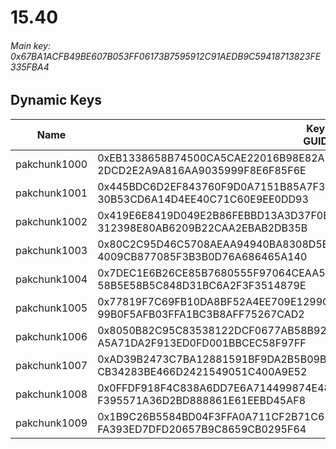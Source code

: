 # 15.40

###### *Main key: 0x67BA1ACFB49BE607B053FF06173B7595912C91AEDB9C59418713823FE335FBA4*

## Dynamic Keys

| Name         | Key<br/>GUID                                                                                            |
|--------------|---------------------------------------------------------------------------------------------------------|
| pakchunk1000 | 0xEB1338658B74500CA5CAE22016B98E82AE1F6151F60A113340D725F0A190174A<br/>2DCD2E2A9A816AA9035999F8E6F85F6E |
| pakchunk1001 | 0x445BDC6D2EF843760F9D0A7151B85A7F37A2A9560ABFA171BA47E2EFB8764DD2<br/>30B53CD6A14D4EE40C71C60E9EE0DD93 |
| pakchunk1002 | 0x419E6E8419D049E2B86FEBBD13A3D37F0EE3DAC70F3133D7E1F153389588C043<br/>312398E80AB6209B22CAA2EBAB2DB35B |
| pakchunk1003 | 0x80C2C95D46C5708AEAA94940BA8308D5BDBB29D58705524978959D615D488ABA<br/>4009CB877085F3B3B0D76A686465A140 |
| pakchunk1004 | 0x7DEC1E6B26CE85B7680555F97064CEAA5C788DFDC674F98A6A711F726DEDB943<br/>58B5E58B5C848D31BC6A2F3F3514879E |
| pakchunk1005 | 0x77819F7C69FB10DA8BF52A4EE709E1299CEACE9AFC4BFE0B412D8FF900F6C32E<br/>99B0F5AFB03FFA1BC3B8AFF75267CAD2 |
| pakchunk1006 | 0x8050B82C95C83538122DCF0677AB58B929AE2C73FEE00B614BA785E760BDDCCD<br/>A5A71DA2F913ED0FD001BBCEC58F97FF |
| pakchunk1007 | 0xAD39B2473C7BA12881591BF9DA2B5B09B00594B232ED6E9D6680DC7F24CC9B2A<br/>CB34283BE466D2421549051C400A9E52 |
| pakchunk1008 | 0x0FFDF918F4C838A6DD7E6A714499874E48CD5DC5AFF97752993C50B7ACF586F2<br/>F395571A36D2BD888861E61EEBD45AF8 |
| pakchunk1009 | 0x1B9C26B5584BD04F3FFA0A711CF2B71C6249E51BDFA16C9E62B2C9DC0C26F5FE<br/>FA393ED7DFD20657B9C8659CB0295F64 |
